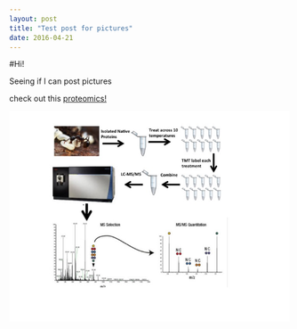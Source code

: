 ```yaml
---
layout: post
title: "Test post for pictures"
date: 2016-04-21
---
```


#Hi! 

Seeing if I can post pictures

check out this [proteomics!](/assets/20160421_test/20160126_mass_spec_proteomics.jpg)

<img src="/assets/20160421_test/20160126_mass_spec_proteomics.jpg">